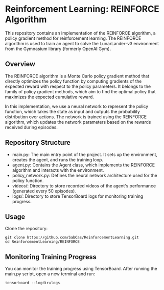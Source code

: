 # Reinforcement Learning: REINFORCE Algorithm
This repository contains an implementation of the REINFORCE algorithm, a policy gradient method for reinforcement learning. The REINFORCE algorithm is used to train an agent to solve the LunarLander-v3 environment from the Gymnasium library (formerly OpenAI Gym).

## Overview
The REINFORCE algorithm is a Monte Carlo policy gradient method that directly optimizes the policy function by computing gradients of the expected reward with respect to the policy parameters. It belongs to the family of policy gradient methods, which aim to find the optimal policy that maximizes the expected cumulative reward.

In this implementation, we use a neural network to represent the policy function, which takes the state as input and outputs the probability distribution over actions. The network is trained using the REINFORCE algorithm, which updates the network parameters based on the rewards received during episodes.

## Repository Structure
- main.py: The main entry point of the project. It sets up the environment, creates the agent, and runs the training loop.
- agent.py: Contains the Agent class, which implements the REINFORCE algorithm and interacts with the environment.
- policy_network.py: Defines the neural network architecture used for the policy function.
- videos/: Directory to store recorded videos of the agent's performance (generated every 50 episodes).
- logs/: Directory to store TensorBoard logs for monitoring training progress.

## Usage
Clone the repository:
```
git clone https://github.com/SabCas/ReinforcementLearning.git
cd ReinforcementLearning/REINFORCE
```

## Monitoring Training Progress
You can monitor the training progress using TensorBoard. After running the main.py script, open a new terminal and run:
```
tensorboard --logdir=logs
```
